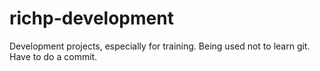 # richp-development
Development projects, especially for training.
Being used not to learn git.
Have to do a commit.

